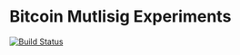 # Bitcoin Mutlisig Experiments

[![Build
Status](https://travis-ci.org/prashantpawar/multisig-experiments.svg?branch=master)](https://travis-ci.org/prashantpawar/multisig-experiments)
